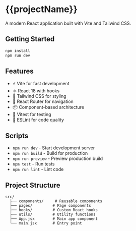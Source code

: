 # {{projectName}}

A modern React application built with Vite and Tailwind CSS.

## Getting Started

```bash
npm install
npm run dev
```

## Features

- ⚡️ Vite for fast development
- ⚛️ React 18 with hooks
- 🎨 Tailwind CSS for styling
- 🚦 React Router for navigation
- 📦 Component-based architecture
- 🧪 Vitest for testing
- 📝 ESLint for code quality

## Scripts

- `npm run dev` - Start development server
- `npm run build` - Build for production
- `npm run preview` - Preview production build
- `npm test` - Run tests
- `npm run lint` - Lint code

## Project Structure

```
src/
  ├── components/     # Reusable components
  ├── pages/         # Page components
  ├── hooks/         # Custom React hooks
  ├── utils/         # Utility functions
  ├── App.jsx        # Main app component
  └── main.jsx       # Entry point
```
